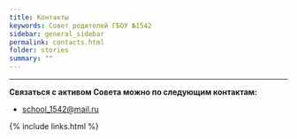 ```yaml
---
title: Контакты
keywords: Совет родителей ГБОУ №1542
sidebar: general_sidebar
permalink: contacts.html
folder: stories
summary: ""
---
```


<!-- <p><img src="{{ "images/gym1542.jpeg" }}" alt="ГБОУ Школа №1542"/></p> -->

***

**Связаться с активом Совета можно по следующим контактам:**

- [school_1542@mail.ru](mailto:school_1542@mail.ru)




{% include links.html %}
